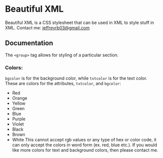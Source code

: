 # Beautiful XML

Beautiful XML is a CSS stylesheet that can be used in XML to style stuff in XML.
Contact me: [jeffreyrb03@gmail.com](mailto:jeffreyrb03@gmail.com)

## Documentation

The `<group>` tag allows for styling of a particular section.

### Colors:

`bgcolor` is for the background color, while `txtcolor` is for the text color.
These are colors for the attributes, `txtcolor`, and `bgcolor`:
* Red
* Orange
* Yellow
* Green
* Blue
* Purple
* Violet
* Black
* Brown
* White
This cannot accept rgb values or any type of hex or color code, it can only accept the colors in word form (ex. red, blue etc.).
If you would like more colors for text and background colors, then please contact me.
